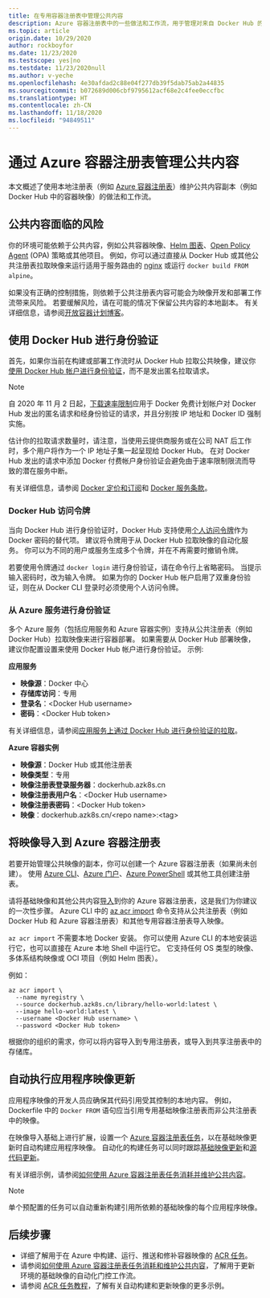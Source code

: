```yaml
---
title: 在专用容器注册表中管理公共内容
description: Azure 容器注册表中的一些做法和工作流，用于管理对来自 Docker Hub 的公共映像和其他公共内容的依赖
ms.topic: article
origin.date: 10/29/2020
author: rockboyfor
ms.date: 11/23/2020
ms.testscope: yes|no
ms.testdate: 11/23/2020null
ms.author: v-yeche
ms.openlocfilehash: 4e30afdad2c88e04f277db39f5dab75ab2a44835
ms.sourcegitcommit: b072689d006cbf9795612acf68e2c4fee0eccfbc
ms.translationtype: HT
ms.contentlocale: zh-CN
ms.lasthandoff: 11/18/2020
ms.locfileid: "94849511"
---
```

<!--Verified successfully-->
# <a name="manage-public-content-with-azure-container-registry"></a>通过 Azure 容器注册表管理公共内容

本文概述了使用本地注册表（例如 [Azure 容器注册表](container-registry-intro.md)）维护公共内容副本（例如 Docker Hub 中的容器映像）的做法和工作流。 

## <a name="risks-with-public-content"></a>公共内容面临的风险

你的环境可能依赖于公共内容，例如公共容器映像、[Helm 图表](https://helm.sh/)、[Open Policy Agent](https://www.openpolicyagent.org/) (OPA) 策略或其他项目。 例如，你可以通过直接从 Docker Hub 或其他公共注册表拉取映像来运行适用于服务路由的 [nginx](https://hub.docker.com/_/nginx) 或运行 `docker build FROM alpine`。 

如果没有正确的控制措施，则依赖于公共注册表内容可能会为映像开发和部署工作流带来风险。 若要缓解风险，请在可能的情况下保留公共内容的本地副本。 有关详细信息，请参阅[开放容器计划博客](https://opencontainers.org/posts/blog/2020-10-30-consuming-public-content/)。 

## <a name="authenticate-with-docker-hub"></a>使用 Docker Hub 进行身份验证

首先，如果你当前在构建或部署工作流时从 Docker Hub 拉取公共映像，建议你[使用 Docker Hub 帐户进行身份验证](https://docs.docker.com/docker-hub/download-rate-limit/#how-do-i-authenticate-pull-requests)，而不是发出匿名拉取请求。

> [!NOTE]
> 自 2020 年 11 月 2 日起，[下载速率限制](https://docs.docker.com/docker-hub/download-rate-limit)应用于 Docker 免费计划帐户对 Docker Hub 发出的匿名请求和经身份验证的请求，并且分别按 IP 地址和 Docker ID 强制实施。 
>
> 估计你的拉取请求数量时，请注意，当使用云提供商服务或在公司 NAT 后工作时，多个用户将作为一个 IP 地址子集一起呈现给 Docker Hub。 在对 Docker Hub 发出的请求中添加 Docker 付费帐户身份验证会避免由于速率限制限流而导致的潜在服务中断。
>
> 有关详细信息，请参阅 [Docker 定价和订阅](https://www.docker.com/pricing)和 [Docker 服务条款](https://www.docker.com/legal/docker-terms-service)。

### <a name="docker-hub-access-token"></a>Docker Hub 访问令牌

当向 Docker Hub 进行身份验证时，Docker Hub 支持使用[个人访问令牌](https://docs.docker.com/docker-hub/access-tokens/)作为 Docker 密码的替代项。 建议将令牌用于从 Docker Hub 拉取映像的自动化服务。 你可以为不同的用户或服务生成多个令牌，并在不再需要时撤销令牌。

若要使用令牌通过 `docker login` 进行身份验证，请在命令行上省略密码。 当提示输入密码时，改为输入令牌。 如果为你的 Docker Hub 帐户启用了双重身份验证，则在从 Docker CLI 登录时必须使用个人访问令牌。

### <a name="authenticate-from-azure-services"></a>从 Azure 服务进行身份验证

多个 Azure 服务（包括应用服务和 Azure 容器实例）支持从公共注册表（例如 Docker Hub）拉取映像来进行容器部署。 如果需要从 Docker Hub 部署映像，建议你配置设置来使用 Docker Hub 帐户进行身份验证。 示例:

**应用服务**

* **映像源**：Docker 中心
* **存储库访问**：专用
* **登录名**：\<Docker Hub username>
* **密码**：\<Docker Hub token>

有关详细信息，请参阅[应用服务上通过 Docker Hub 进行身份验证的拉取](https://azure.github.io/AppService/2020/10/15/Docker-Hub-authenticated-pulls-on-App-Service.html)。

**Azure 容器实例**

* **映像源**：Docker Hub 或其他注册表
* **映像类型**：专用
* **映像注册表登录服务器**：dockerhub.azk8s.cn
* **映像注册表用户名**：\<Docker Hub username>
* **映像注册表密码**：\<Docker Hub token>
* **映像**：dockerhub.azk8s.cn/\<repo name\>:\<tag>

## <a name="import-images-to-an-azure-container-registry"></a>将映像导入到 Azure 容器注册表

若要开始管理公共映像的副本，你可以创建一个 Azure 容器注册表（如果尚未创建）。 使用 [Azure CLI](container-registry-get-started-azure-cli.md)、[Azure 门户](container-registry-get-started-portal.md)、[Azure PowerShell](container-registry-get-started-powershell.md) 或其他工具创建注册表。 

请将基础映像和其他公共内容[导入](container-registry-import-images.md)到你的 Azure 容器注册表，这是我们为你建议的一次性步骤。 Azure CLI 中的 [az acr import](https://docs.azure.cn/cli/acr#az_acr_import) 命令支持从公共注册表（例如 Docker Hub 和 Azure 容器注册表）和其他专用容器注册表导入映像。 

`az acr import` 不需要本地 Docker 安装。 你可以使用 Azure CLI 的本地安装运行它，也可以直接在 Azure 本地 Shell 中运行它。 它支持任何 OS 类型的映像、多体系结构映像或 OCI 项目（例如 Helm 图表）。

例如：

```azurecli
az acr import \
  --name myregistry \
  --source dockerhub.azk8s.cn/library/hello-world:latest \
  --image hello-world:latest \
  --username <Docker Hub username> \
  --password <Docker Hub token>
```

根据你的组织的需求，你可以将内容导入到专用注册表，或导入到共享注册表中的存储库。

## <a name="automate-application-image-updates"></a>自动执行应用程序映像更新

应用程序映像的开发人员应确保其代码引用受其控制的本地内容。 例如，Dockerfile 中的 `Docker FROM` 语句应当引用专用基础映像注册表而非公共注册表中的映像。 

在映像导入基础上进行扩展，设置一个 [Azure 容器注册表任务](container-registry-tasks-overview.md)，以在基础映像更新时自动构建应用程序映像。 自动化的构建任务可以同时跟踪[基础映像更新](container-registry-tasks-base-images.md)和[源代码更新](container-registry-tasks-overview.md#trigger-task-on-source-code-update)。

有关详细示例，请参阅[如何使用 Azure 容器注册表任务消耗并维护公共内容](tasks-consume-public-content.md)。 

> [!NOTE]
> 单个预配置的任务可以自动重新构建引用所依赖的基础映像的每个应用程序映像。 

## <a name="next-steps"></a>后续步骤

* 详细了解用于在 Azure 中构建、运行、推送和修补容器映像的 [ACR 任务](container-registry-tasks-overview.md)。
* 请参阅[如何使用 Azure 容器注册表任务消耗和维护公共内容](tasks-consume-public-content.md)，了解用于更新环境的基础映像的自动化门控工作流。 
* 请参阅 [ACR 任务教程](container-registry-tutorial-quick-task.md)，了解有关自动构建和更新映像的更多示例。

<!-- Update_Description: new article about buffer gate public content -->
<!--NEW.date: 11/23/2020-->